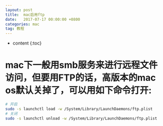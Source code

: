 ```yaml
---
layout: post
title:  mac启用ftp
date:   2017-07-17 00:00:00 +0800
categories: mac
tag: 教程
---
```


* content
{:toc}


mac下一般用smb服务来进行远程文件访问，但要用FTP的话，高版本的mac os默认关掉了，可以用如下命令打开:
===

```bash
# 开启
sudo -s launchctl load -w /System/Library/LaunchDaemons/ftp.plist
# 关闭
sudo -s launchctl unload -w /System/Library/LaunchDaemons/ftp.plist
```
